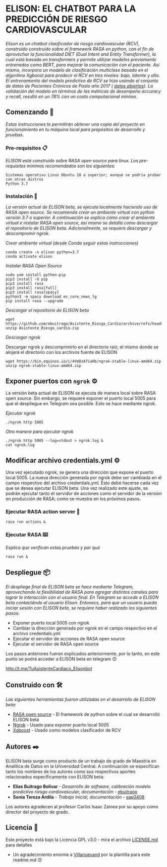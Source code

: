 # ELISON: EL CHATBOT PARA LA PREDICCIÓN DE RIESGO CARDIOVASCULAR

_Elison es un chatbot clasificador de riesgo cardiovascular (RCV), construído construido sobre el framework RASA en python, con el fin de aprovechar la funcionalidad DIET (Dual Intent and Entity Transformer), la cual está basada en transformers y permite utilizar modelos previamente entrenados como BERT, para mejorar la comunicación con el paciente. Así mismo, incorpora un modelo de clasificación multiclase basado en el algoritmo Xgboost para predecir el RCV en tres niveles: bajo, latente y alto. El entrenamiento del modelo predictivo de RCV se hizo usando el conjunto de datos de Pacientes Crónicos de Pasto año 2017 ( [datos abiertos](https://www.datos.gov.co/)). La validación del modelo en términos de las métricas de desempeño accuracy y recall, resultó en un 78% con un costo computacional mínimo._

## Comenzando 🚀

_Estas instrucciones te permitirán obtener una copia del proyecto en funcionamiento en tu máquina local para propósitos de desarrollo y pruebas._

### Pre-requisitos 📋

_ELISON está construído sobre RASA open source para linux. Los pre-requisitos mínimos recomendados son los siguientes:_

```
Sistemas operativo Linux Ubuntu 18 o superior; aunque se podría probar con otras distros
Python 3.7 

```

### Instalación 🔧

_La versión actual de ELISON beta, se ejecuta localmente haciendo uso de RASA open source. Se recomienda crear un ambiente virtual con python versión 3.7 o superior. A continuación se explica cómo crear el ambiente virtual e instalar RASA open source, así mismo se detalla como descargar el repositorio de ELISON beta. Adicionalmente, se requiere descargar y descompromir ngrok._

_Crear ambiente virtual (desde Conda seguir estas instrucciones)_

```
conda create -n elison python=3.7
conda activate elison
```

_Instalar RASA Open Source_

```
sudo yum install python-pip
pip3 install -U pip
pip3 install rasa
pip3 install rasa[full]
pip3 install rasa[spacy]
python3 -m spacy download es_core_news_lg
pip install rasa --upgrade
```
_Descargar el repositorio de ELISON beta_

```
wget https://github.com/ebuitrago/Asistente_Riesgo_Cardio/archive/refs/heads/main.zip
unzip Asistente_Riesgo_cardio.zip
```

_Descargar ngrok_

Descargar ngrok y descomprimirlo en el directorio raiz; el mismo donde se alojará el directorio con los archivos fuente de ELISON

```
wget https://bin.equinox.io/c/4VmDzA7iaHb/ngrok-stable-linux-amd64.zip
unzip ngrok-stable-linux-amd64.zip
```

## Exponer puertos con ``` ngrok ``` ⚙️

La versión beta actual de ELISON se ejecuta de manera local sobre RASA open source. Sin embargo, se requiere exponer el puerto local 5005 para que el despliegue en Telegram sea posible. Esto se hace mediante ngrok.

_Ejecutar ngrok_

```
./ngrok http 5005 
```

_Otra manera para ejecutar ngrok_

```
./ngrok http 5005 --log=stdout > ngrok.log & 
cat ngrok.log 
``` 

## Modificar archivo credentials.yml ⚙️

Una vez ejecutado ngrok, se genera una dirección que expone el puerto local 5005. La nueva dirección generada por ngrok debe ser cambiada en el campo respectivo del archivo credentials.yml. Esto debe hacerse cada vez que se desea ejecutar ELISON beta. Una vez realizado este ajuste, se podrán ejecutar tanto el servidor de acciones como el servidor de la versión en producción de RASA; como se muestra en los próximos pasos.

### Ejecutar RASA action server 🔩

```
rasa run actions &
```

### Ejecutar RASA ⌨️

_Explica que verifican estas pruebas y por qué_

```
rasa run &
```

## Despliegue 📦

_El despliege final de ELISON beta se hace mediante Telegram, aprovechando la flexibilidad de RASA para agregar distintos canales para lograr la interacción con el usuario final. En Telegram se accede a ELISON beta contactándo al usuario Elison. Entonecs, para que un usuario pueda iniciar sesión con ELISON beta, se requiere haber realizado los siguientes pasos:_

* Exponer puerto local 5005 con ngrok
* Cambiar la dirección generada por ngrok en el campo respectivo en el archivo credentials.yml
* Ejecutar el servidor de acciones de RASA open source
* Ejecutar el servidor de RASA open source

Los pasos anteriores fueron explicados anteriormente, por lo tanto, en este punto se podrá acceder a ELISON beta en telegram 😊

http://t.me/TuAsistenteCardiaco_Elisonbot

## Construido con 🛠️

_Las siguientes herramientas fueron utilizadas en el desarrollo de ELISON beta:_

* [RASA open source](https://rasa.com/docs/rasa/) - El framework de python sobre el cual se desarrolló ELISON beta
* [Ngrok](https://bin.equinox.io/c/4VmDzA7iaHb/ngrok-stable-linux-amd64.zip/) - Usado para exponer puerto local 5005
* [Xgboost](https://xgboost.readthedocs.io/en/latest/python/python_intro.html) - Usado como modelos clasificador de RCV

## Autores ✒️

ELISON beta surge como producto de un trabajo de grado de Maestría en Analítica de Datos en la Universidad Central. A continuación se especifican tanto los nombres de los autores como sus respectivos aportes relacionados específicamente con ELISON beta:

* **Elias Buitrago Bolivar** - *Desarrollo de software, calibración modelo predictivo riesgo cardiovascular, documentación* - [ebuitrago](https://github.com/ebuitrago)
* **Sonia Tereza Ardila** - *Trabajo Inicial, documentación* - [sap0408](https://github.com/sap0408)
  
Los autores agradecen al profesor Carlos Isaac Zainea por su apoyo como director del proyecto de grado. 

## Licencia 📄

Este proyecto está bajo la Licencia GPL v3.0 - mira el archivo [LICENSE.md](LICENSE.md) para detalles


* Un agradecimiento enorme a [Villanuevand](https://github.com/Villanuevand) por la plantilla para este readme.md 😊
